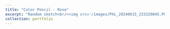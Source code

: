 ```yaml
---
title: "Color Pencil - Rose"
excerpt: "Random sketch<br/><img src='/images/PXL_20240615_233320845.PORTRAIT.ORIGINAL.jpg'>"
collection: portfolio
---
```

